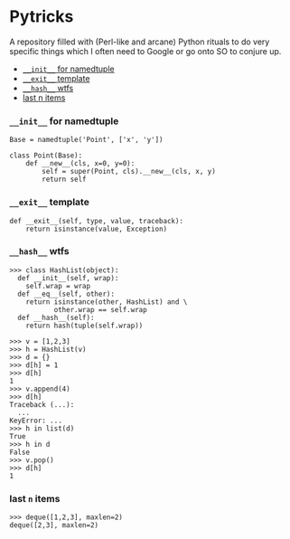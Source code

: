 # Pytricks

A repository filled with (Perl-like and arcane) Python rituals
to do very specific things which I often need to Google or go
onto SO to conjure up.

 - [``__init__`` for namedtuple](#__init__-for-namedtuple)
 - [``__exit__`` template](#__exit__-template)
 - [``__hash__`` wtfs](#__hash__-wtfs)
 - [last n items](#last-n-items)

### ``__init__`` for namedtuple

```
Base = namedtuple('Point', ['x', 'y'])

class Point(Base):
    def __new__(cls, x=0, y=0):
        self = super(Point, cls).__new__(cls, x, y)
        return self
```

### ``__exit__`` template

```
def __exit__(self, type, value, traceback):
    return isinstance(value, Exception)
```

### ``__hash__`` wtfs

```
>>> class HashList(object):
  def __init__(self, wrap):
    self.wrap = wrap
  def __eq__(self, other):
    return isinstance(other, HashList) and \
           other.wrap == self.wrap
  def __hash__(self):
    return hash(tuple(self.wrap))

>>> v = [1,2,3]
>>> h = HashList(v)
>>> d = {}
>>> d[h] = 1
>>> d[h]
1
>>> v.append(4)
>>> d[h]
Traceback (...):
  ...
KeyError: ...
>>> h in list(d)
True
>>> h in d
False
>>> v.pop()
>>> d[h]
1
```

### last ``n`` items

```
>>> deque([1,2,3], maxlen=2)
deque([2,3], maxlen=2)
```
